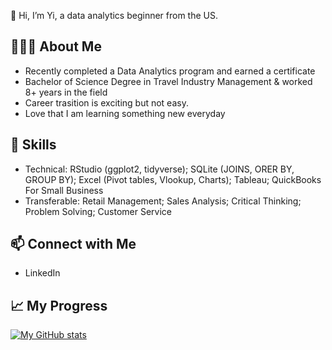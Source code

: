 👋 Hi, I’m Yi, a data analytics beginner from the US.

👩🏻‍💻 About Me
--------------------------------------------------------------------------------------------
- Recently completed a Data Analytics program and earned a certificate
- Bachelor of Science Degree in Travel Industry Management & worked 8+ years in the field
- Career trasition is exciting but not easy.
- Love that I am learning something new everyday
  
  
🔧 Skills
--------------------------------------------------------------------------------------------
- Technical:  RStudio (ggplot2, tidyverse); SQLite (JOINS, ORER BY, GROUP BY); Excel (Pivot tables, Vlookup, Charts); Tableau; QuickBooks For Small Business
- Transferable: Retail Management; Sales Analysis; Critical Thinking; Problem Solving; Customer Service
  

📫 Connect with Me
--------------------------------------------------------------------------------------------
- LinkedIn


📈 My Progress
--------------------------------------------------------------------------------------------
[![My GitHub stats](https://github-readme-stats.vercel.app/api?username=HO3D)](https://github.com/HO3D/github-readme-stats)


<!---
HO3D/HO3D is a ✨ special ✨ repository because its `README.md` (this file) appears on your GitHub profile.
You can click the Preview link to take a look at your changes.
--->
